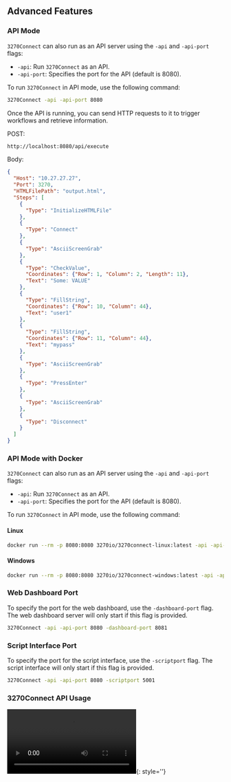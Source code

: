 ## Advanced Features

### API Mode

`3270Connect` can also run as an API server using the `-api` and `-api-port` flags:

- `-api`: Run `3270Connect` as an API.
- `-api-port`: Specifies the port for the API (default is 8080).

To run `3270Connect` in API mode, use the following command:

```bash
3270Connect -api -api-port 8080
```

Once the API is running, you can send HTTP requests to it to trigger workflows and retrieve information.

POST:

```bash
http://localhost:8080/api/execute
```

Body:
```json
{
  "Host": "10.27.27.27",
  "Port": 3270,
  "HTMLFilePath": "output.html",
  "Steps": [
    {
      "Type": "InitializeHTMLFile"
    },
    {
      "Type": "Connect"
    },
    {
      "Type": "AsciiScreenGrab"
    },
    {
      "Type": "CheckValue",
      "Coordinates": {"Row": 1, "Column": 2, "Length": 11},
      "Text": "Some: VALUE"
    },
    {
      "Type": "FillString",
      "Coordinates": {"Row": 10, "Column": 44},
      "Text": "user1"
    },
    {
      "Type": "FillString",
      "Coordinates": {"Row": 11, "Column": 44},
      "Text": "mypass"
    },
    {
      "Type": "AsciiScreenGrab"
    },
    {
      "Type": "PressEnter"
    },
    {
      "Type": "AsciiScreenGrab"
    },
    {
      "Type": "Disconnect"
    }
  ]
}
```

### API Mode with Docker

`3270Connect` can also run as an API server using the `-api` and `-api-port` flags:

- `-api`: Run `3270Connect` as an API.
- `-api-port`: Specifies the port for the API (default is 8080).

To run `3270Connect` in API mode, use the following command:

#### Linux
```bash
docker run --rm -p 8080:8080 3270io/3270connect-linux:latest -api -api-port 8080
```

#### Windows
```bash
docker run --rm -p 8080:8080 3270io/3270connect-windows:latest -api -api-port 8080
```

### Web Dashboard Port

To specify the port for the web dashboard, use the `-dashboard-port` flag. The web dashboard server will only start if this flag is provided.

```bash
3270Connect -api -api-port 8080 -dashboard-port 8081
```

### Script Interface Port

To specify the port for the script interface, use the `-scriptport` flag. The script interface will only start if this flag is provided.

```bash
3270Connect -api -api-port 8080 -scriptport 5001
```

### 3270Connect API Usage

![type:video](3270Connect_API_1_0_4_0.mp4){: style=''}
